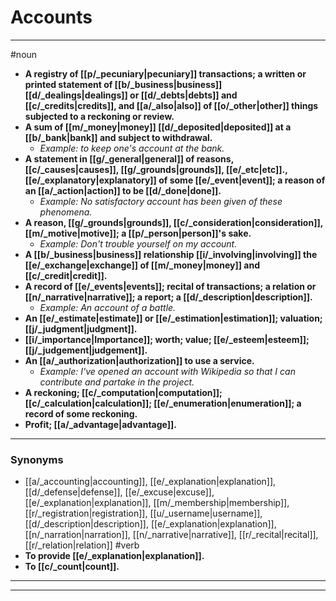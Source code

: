 # Accounts
---
#noun
- **A registry of [[p/_pecuniary|pecuniary]] transactions; a written or printed statement of [[b/_business|business]] [[d/_dealings|dealings]] or [[d/_debts|debts]] and [[c/_credits|credits]], and [[a/_also|also]] of [[o/_other|other]] things subjected to a reckoning or review.**
- **A sum of [[m/_money|money]] [[d/_deposited|deposited]] at a [[b/_bank|bank]] and subject to withdrawal.**
	- _Example: to keep one's account at the bank._
- **A statement in [[g/_general|general]] of reasons, [[c/_causes|causes]], [[g/_grounds|grounds]], [[e/_etc|etc]]., [[e/_explanatory|explanatory]] of some [[e/_event|event]]; a reason of an [[a/_action|action]] to be [[d/_done|done]].**
	- _Example: No satisfactory account has been given of these phenomena._
- **A reason, [[g/_grounds|grounds]], [[c/_consideration|consideration]], [[m/_motive|motive]]; a [[p/_person|person]]'s sake.**
	- _Example: Don't trouble yourself on my account._
- **A [[b/_business|business]] relationship [[i/_involving|involving]] the [[e/_exchange|exchange]] of [[m/_money|money]] and [[c/_credit|credit]].**
- **A record of [[e/_events|events]]; recital of transactions; a relation or [[n/_narrative|narrative]]; a report; a [[d/_description|description]].**
	- _Example: An account of a battle._
- **An [[e/_estimate|estimate]] or [[e/_estimation|estimation]]; valuation; [[j/_judgment|judgment]].**
- **[[i/_importance|Importance]]; worth; value; [[e/_esteem|esteem]]; [[j/_judgement|judgement]].**
- **An [[a/_authorization|authorization]] to use a service.**
	- _Example: I've opened an account with Wikipedia so that I can contribute and partake in the project._
- **A reckoning; [[c/_computation|computation]]; [[c/_calculation|calculation]]; [[e/_enumeration|enumeration]]; a record of some reckoning.**
- **Profit; [[a/_advantage|advantage]].**
---
### Synonyms
- [[a/_accounting|accounting]], [[e/_explanation|explanation]], [[d/_defense|defense]], [[e/_excuse|excuse]], [[e/_explanation|explanation]], [[m/_membership|membership]], [[r/_registration|registration]], [[u/_username|username]], [[d/_description|description]], [[e/_explanation|explanation]], [[n/_narration|narration]], [[n/_narrative|narrative]], [[r/_recital|recital]], [[r/_relation|relation]]
#verb
- **To provide [[e/_explanation|explanation]].**
- **To [[c/_count|count]].**
---
---
